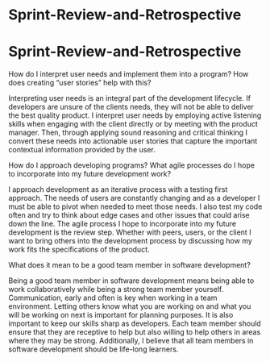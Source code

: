 # Sprint-Review-and-Retrospective

# Sprint-Review-and-Retrospective

How do I interpret user needs and implement them into a program? How does creating “user stories” help with this?

Interpreting user needs is an integral part of the development lifecycle. If developers are unsure of the clients needs, they will not be able to deliver the best quality product. I interpret user needs by employing active listening skills when engaging with the client directly or by meeting with the product manager. Then, through applying sound reasoning and critical thinking I convert these needs into actionable user stories that capture the important contextual information provided by the user.

How do I approach developing programs? What agile processes do I hope to incorporate into my future development work?

I approach development as an iterative process with a testing first approach. The needs of users are constantly changing and as a developer I must be able to pivot when needed to meet those needs. I also test my code often and try to think about edge cases and other issues that could arise down the line. The agile process I hope to incorporate into my future development is the review step. Whether with peers, users, or the client I want to bring others into the development process by discussing how my work fits the specifications of the product.

What does it mean to be a good team member in software development?

Being a good team member in software development means being able to work collaboratively while being a strong team member yourself. Communication, early and often is key when working in a team environment. Letting others know what you are working on and what you will be working on next is important for planning purposes. It is also important to keep our skills sharp as developers. Each team member should ensure that they are receptive to help but also willing to help others in areas where they may be strong. Additionally, I believe that all team members in software development should be life-long learners.

